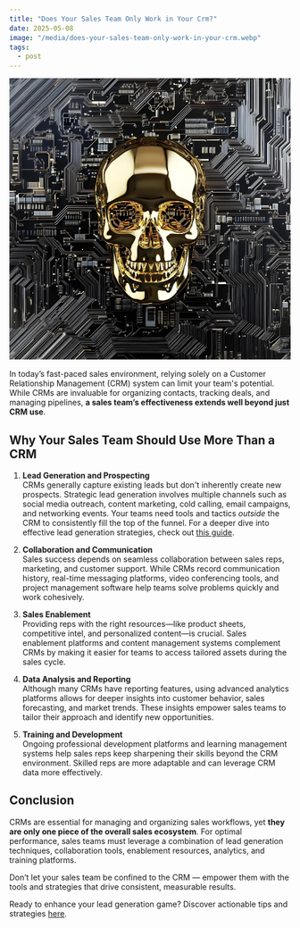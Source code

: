 ```yaml
---
title: "Does Your Sales Team Only Work in Your Crm?"
date: 2025-05-08
image: "/media/does-your-sales-team-only-work-in-your-crm.webp"
tags:
  - post
---
```


![Does Your Sales Team Only Work in Your Crm?](/media/does-your-sales-team-only-work-in-your-crm.webp)

In today’s fast-paced sales environment, relying solely on a Customer Relationship Management (CRM) system can limit your team's potential. While CRMs are invaluable for organizing contacts, tracking deals, and managing pipelines, **a sales team’s effectiveness extends well beyond just CRM use**.

## Why Your Sales Team Should Use More Than a CRM

1. **Lead Generation and Prospecting**  
   CRMs generally capture existing leads but don't inherently create new prospects. Strategic lead generation involves multiple channels such as social media outreach, content marketing, cold calling, email campaigns, and networking events. Your teams need tools and tactics *outside* the CRM to consistently fill the top of the funnel. For a deeper dive into effective lead generation strategies, check out [this guide](https://leadcraftr.com/posts/lead-generation/).

2. **Collaboration and Communication**  
   Sales success depends on seamless collaboration between sales reps, marketing, and customer support. While CRMs record communication history, real-time messaging platforms, video conferencing tools, and project management software help teams solve problems quickly and work cohesively.

3. **Sales Enablement**  
   Providing reps with the right resources—like product sheets, competitive intel, and personalized content—is crucial. Sales enablement platforms and content management systems complement CRMs by making it easier for teams to access tailored assets during the sales cycle.

4. **Data Analysis and Reporting**  
   Although many CRMs have reporting features, using advanced analytics platforms allows for deeper insights into customer behavior, sales forecasting, and market trends. These insights empower sales teams to tailor their approach and identify new opportunities.

5. **Training and Development**  
   Ongoing professional development platforms and learning management systems help sales reps keep sharpening their skills beyond the CRM environment. Skilled reps are more adaptable and can leverage CRM data more effectively.

## Conclusion

CRMs are essential for managing and organizing sales workflows, yet **they are only one piece of the overall sales ecosystem**. For optimal performance, sales teams must leverage a combination of lead generation techniques, collaboration tools, enablement resources, analytics, and training platforms.

Don’t let your sales team be confined to the CRM — empower them with the tools and strategies that drive consistent, measurable results.

Ready to enhance your lead generation game? Discover actionable tips and strategies [here](https://leadcraftr.com/posts/lead-generation/).
